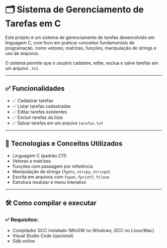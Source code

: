 # 🗂️ Sistema de Gerenciamento de Tarefas em C

Este projeto é um sistema de gerenciamento de tarefas desenvolvido em linguagem C, com foco em praticar conceitos fundamentais de programação, como vetores, matrizes, funções, manipulação de strings e uso de arquivos.

O sistema permite que o usuário cadastre, edite, exclua e salve tarefas em um arquivo `.txt`.

---

## ✅ Funcionalidades

- ✅ Cadastrar tarefas
- ✅ Listar tarefas cadastradas
- ✅ Editar tarefas existentes
- ✅ Excluir tarefas da lista
- ✅ Salvar tarefas em um arquivo `tarefas.txt`

---

## 🧠 Tecnologias e Conceitos Utilizados

- Linguagem C (padrão C11)
- Vetores e matrizes
- Funções com passagem por referência
- Manipulação de strings (`fgets`, `strcpy`, `strcspn`)
- Escrita em arquivos com `fopen`, `fprintf`, `fclose`
- Estrutura modular e menu interativo

---

## 🛠️ Como compilar e executar

### ✅ Requisitos:
- Compilador GCC instalado (MinGW no Windows, GCC no Linux/Mac)
- Visual Studio Code (opcional)
- Gdb online
